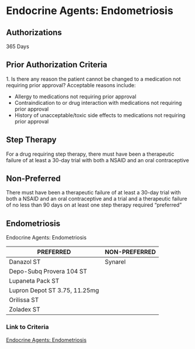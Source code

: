 # Endocrine Agents: Endometriosis

## Authorizations

365 Days

## Prior Authorization Criteria

1\. Is there any reason the patient cannot be changed to a medication not requiring prior approval? Acceptable reasons include:

-   Allergy to medications not requiring prior approval
-   Contraindication to or drug interaction with medications not requiring prior approval
-   History of unacceptable/toxic side effects to medications not requiring prior approval

## Step Therapy

For a drug requiring step therapy, there must have been a therapeutic failure of at least a 30-day trial with both a NSAID and an oral contraceptive

## Non-Preferred

There must have been a therapeutic failure of at least a 30-day trial with both a NSAID and an oral contraceptive and a trial and a therapeutic failure of no less than 90 days on at least one step therapy required “preferred”

## Endometriosis

Endocrine Agents: Endometriosis

| PREFERRED                     | NON-PREFERRED |
|-------------------------------|---------------|
| Danazol ST                    | Synarel       |
| Depo-Subq Provera 104 ST      |               |
| Lupaneta Pack ST              |               |
| Lupron Depot ST 3.75, 11.25mg |               |
| Orilissa ST                   |               |
| Zoladex ST                    |               |

### Link to Criteria

[Endocrine Agents: Endometriosis](https://pharmacy.medicaid.ohio.gov/sites/default/files/20220415_UPDL_Criteria_FINAL_.pdf#page=50)
